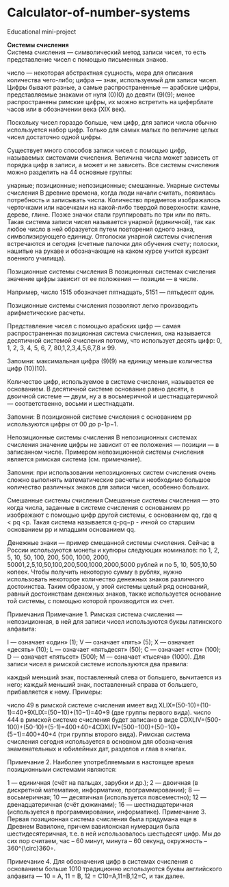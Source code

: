 # Calculator-of-number-systems
Educational mini-project

<b>Системы счисления</b><br>
Система счисления — символический метод записи чисел, то есть представление чисел с помощью письменных знаков.

число — некоторая абстрактная сущность, мера для описания количества чего-либо;
цифра — знак, используемый для записи чисел.
Цифры бывают разные, а самые распространенные — арабские цифры, представляемые знаками от нуля (0)(0) до девяти (9)(9); менее распространены римские цифры, их можно встретить на циферблате часов или в обозначении века (XIX век).

Поскольку чисел гораздо больше, чем цифр, для записи числа обычно используется набор цифр. Только для самых малых по величине целых чисел достаточно одной цифры.

Существует много способов записи чисел с помощью цифр, называемых системами счисления. Величина числа может зависеть от порядка цифр в записи, а может и не зависеть. Все системы счисления можно разделить на 44 основные группы:

унарные;
позиционные;
непозиционные;
смешанные.
Унарные системы счисления
В древние времена, когда люди начали считать, появилась потребность и записывать числа. Количество предметов изображалось черточками или насечками на какой-либо твердой поверхности: камне, дереве, глине. Позже значки стали группировать по три или по пять. Такая система записи чисел называется унарной (единичной), так как любое число в ней образуется путем повторения одного знака, символизирующего единицу. Отголоски унарной системы счисления встречаются и сегодня (счетные палочки для обучения счету; полоски, нашитые на рукаве и обозначающие на каком курсе учится курсант военного училища).

Позиционные системы счисления
В позиционных системах счисления значение цифры зависит от ее положения — позиции — в числе.

Например, число 1515 обозначает пятнадцать, 5151 — пятьдесят один.

Позиционные системы счисления позволяют легко производить арифметические расчеты.

Представление чисел с помощью арабских цифр — самая распространенная позиционная система счисления, она называется десятичной системой счисления потому, что использует десять цифр: 0, 1, 2, 3, 4, 5, 6, 7, 80,1,2,3,4,5,6,7,8 и 99.

   Запомни: максимальная цифра (9)(9) на единицу меньше количества цифр (10)(10).

Количество цифр, используемое в системе счисления, называется ее основанием. В десятичной системе основание равно десяти, в двоичной системе — двум, ну а в восьмеричной и шестнадцатеричной — соответственно, восьми и шестнадцати.

   Запомни: В позиционной системе счисления с основанием pp используются цифры от 00 до p-1p−1.

Непозиционные системы счисления
В непозиционных системах счисления значение цифры не зависит от ее положения — позиции — в записанном числе. Примером непозиционной системы счисления является римская система (см. примечание).

Запомни: при использовании непозиционных систем счисления очень сложно выполнять математические расчеты и  необходимо большое количество различных знаков для записи чисел, особенно больших.

Смешанные системы счисления
Смешанные системы счисления — это когда числа, заданные в системе счисления с основанием pp изображают с помощью цифр другой системы, с основанием qq, где q < pq <p. Такая система называется q-pq−p - ичной со старшим основанием pp и младшим основанием qq.

Денежные знаки — пример смешанной системы счисления. Сейчас в России используются монеты и купюры следующих номиналов: по 1, 2, 5, 10, 50, 100, 200, 500, 1000, 2000, 50001,2,5,10,50,100,200,500,1000,2000,5000 рублей и по 5, 10, 505,10,50 копеек. Чтобы получить некоторую сумму в рублях, нужно использовать некоторое количество денежных знаков различного достоинства. Таким образом, у этой системы целый ряд оснований, равный достоинствам денежных знаков, также используется основание той системы, с помощью которой производится их счет.

Примечания
Примечание 1.  Римская система счисления — непозиционная, в ней для записи чисел используются буквы латинского алфавита:

I — означает «один» (1);
V — означает «пять» (5);
X — означает «десять» (10);
L — означает «пятьдесят» (50);
C — означает «сто» (100);
D — означает «пятьсот» (500);
M — означает «тысяча» (1000).
Для записи чисел в римской системе используются два правила:

каждый меньший знак, поставленный слева от большего, вычитается из него;
каждый меньший знак, поставленный справа от большего, прибавляется к нему.
Примеры:

число 49 в римской системе счисления имеет вид XLIX=(50-10)+(10-1)=40+9XLIX=(50−10)+(10−1)=40+9 (две группы первого вида).
число 444 в римской системе счисления будет записано в виде CDXLIV=(500-100)+(50-10)+(5-1)=400+40+4CDXLIV=(500−100)+(50−10)+(5−1)=400+40+4 (три группы второго вида).
Римская система счисления сегодня используется в основном для обозначения знаменательных и юбилейных дат, разделов и глав в книгах.

Примечание 2. Наиболее употребляемыми в настоящее время позиционными системами являются:

1 — единичная (счёт на пальцах, зарубки и др.);
2 — двоичная (в дискретной математике, информатике, программировании);
8 — восьмеричная;
10 — десятичная (используется повсеместно);
12 — двенадцатеричная (счёт дюжинами);
16 — шестнадцатеричная (используется в программировании, информатике).
Примечание 3. Первая позиционная система счисления была придумана еще в Древнем Вавилоне, причем вавилонская нумерация была шестидесятеричная, т.е. в ней использовалось шестьдесят цифр. Мы до сих пор считаем, час – 60 минут, минута – 60 секунд, окружность – 360^{\circ}360∘.

Примечание 4. Для обозначения цифр в системах счисления с основанием больше 1010 традиционно используются буквы английского алфавита — 10 = A, 11 = B, 12 = C10=A,11=B,12=C, и так далее.
